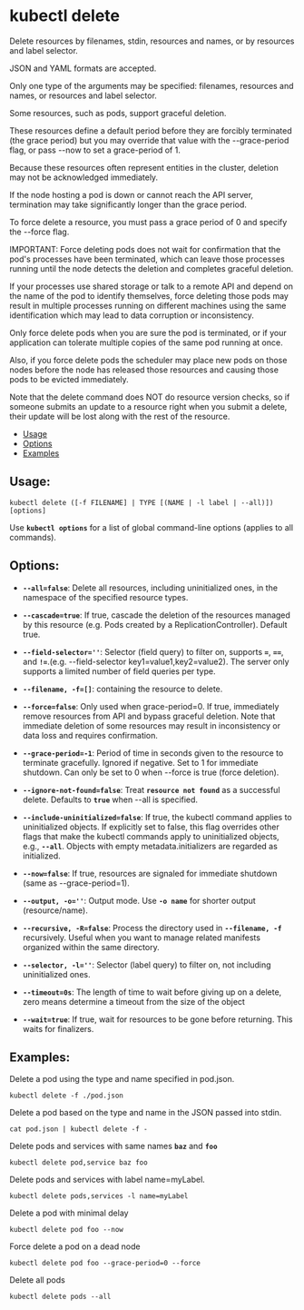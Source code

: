 # kubectl delete

Delete resources by filenames, stdin, resources and names, or by resources and label selector.

JSON and YAML formats are accepted.

Only one type of the arguments may be specified: filenames, resources and names, or resources and label selector.

Some resources, such as pods, support graceful deletion.

These resources define a default period before they are forcibly terminated (the grace period) but you may override that value with the --grace-period flag, or pass --now to set a grace-period of 1.

Because these resources often represent entities in the cluster, deletion may not be acknowledged immediately.

If the node hosting a pod is down or cannot reach the API server, termination may take significantly longer than the grace period.

To force delete a resource, you must pass a grace period of 0 and specify the --force flag.

IMPORTANT: Force deleting pods does not wait for confirmation that the pod's processes have been terminated, which can leave those processes running until the node detects the deletion and completes graceful deletion.

If your processes use shared storage or talk to a remote API and depend on the name of the pod to identify themselves, force deleting those pods may result in multiple processes running on different machines using the same identification which may lead to data corruption or inconsistency.

Only force delete pods when you are sure the pod is terminated, or if your application can tolerate multiple copies of the same pod running at once.

Also, if you force delete pods the scheduler may place new pods on those nodes before the node has released those resources and causing those pods to be evicted immediately.

Note that the delete command does NOT do resource version checks, so if someone submits an update to a resource right when you submit a delete, their update will be lost along with the rest of the resource.

+ [Usage](#usage)
+ [Options](#options)
+ [Examples](#examples)

## Usage:

```
kubectl delete ([-f FILENAME] | TYPE [(NAME | -l label | --all)]) [options]
```

Use **`kubectl options`** for a list of global command-line options (applies to all commands).

## Options:

+ **`--all=false`**:
Delete all resources, including uninitialized ones, in the namespace of the specified resource types.

+ **`--cascade=true`**:
If true, cascade the deletion of the resources managed by this resource (e.g. Pods created by a ReplicationController). Default true.

+ **`--field-selector=''`**:
Selector (field query) to filter on, supports **`=`**, **`==`**, and **`!=`**.(e.g. --field-selector key1=value1,key2=value2). The server only supports a limited number of field queries per type.

+ **`--filename, -f=[]`**:
containing the resource to delete.

+ **`--force=false`**:
Only used when grace-period=0. If true, immediately remove resources from API and bypass graceful deletion. Note that immediate deletion of some resources may result in inconsistency or data loss and requires confirmation.

+ **`--grace-period=-1`**:
Period of time in seconds given to the resource to terminate gracefully. Ignored if negative. Set to 1 for immediate shutdown. Can only be set to 0 when --force is true (force deletion).

+ **`--ignore-not-found=false`**:
Treat **`resource not found`** as a successful delete. Defaults to **`true`** when --all is specified.

+ **`--include-uninitialized=false`**:
If true, the kubectl command applies to uninitialized objects. If explicitly set to false, this flag overrides other flags that make the kubectl commands apply to uninitialized objects, e.g., **`--all`**. Objects with empty metadata.initializers are regarded as initialized.

+ **`--now=false`**:
If true, resources are signaled for immediate shutdown (same as --grace-period=1).

+ **`--output, -o=''`**:
Output mode. Use **`-o name`** for shorter output (resource/name).

+ **`--recursive, -R=false`**:
Process the directory used in **`--filename, -f`** recursively. Useful when you want to manage related manifests organized within the same directory.

+ **`--selector, -l=''`**:
Selector (label query) to filter on, not including uninitialized ones.

+ **`--timeout=0s`**:
The length of time to wait before giving up on a delete, zero means determine a timeout from the size of the object

+ **`--wait=true`**:
If true, wait for resources to be gone before returning. This waits for finalizers.

## Examples:

Delete a pod using the type and name specified in pod.json.
```
kubectl delete -f ./pod.json
```

Delete a pod based on the type and name in the JSON passed into stdin.
```
cat pod.json | kubectl delete -f -
```

Delete pods and services with same names **`baz`** and **`foo`**
```
kubectl delete pod,service baz foo
```

Delete pods and services with label name=myLabel.
```
kubectl delete pods,services -l name=myLabel
```

Delete a pod with minimal delay
```
kubectl delete pod foo --now
```

Force delete a pod on a dead node
```
kubectl delete pod foo --grace-period=0 --force
```

Delete all pods
```
kubectl delete pods --all
```


